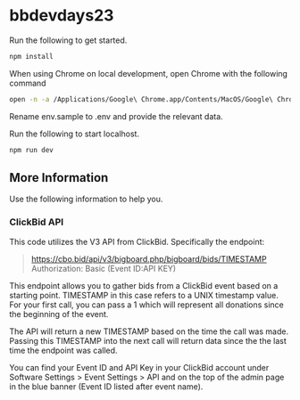 # bbdevdays23

Run the following to get started.

```sh
npm install
```

When using Chrome on local development, open Chrome with the following command

```sh
open -n -a /Applications/Google\ Chrome.app/Contents/MacOS/Google\ Chrome --args --user-data-dir="/tmp/chrome_dev_test" --disable-web-security
```

Rename env.sample to .env and provide the relevant data.

Run the following to start localhost.

```sh
npm run dev
```

## More Information

Use the following information to help you.

### ClickBid API

This code utilizes the V3 API from ClickBid. Specifically the endpoint:

> https://cbo.bid/api/v3/bigboard.php/bigboard/bids/TIMESTAMP
> Authorization: Basic (Event ID:API KEY)

This endpoint allows you to gather bids from a ClickBid event based on a starting point. TIMESTAMP in this case refers to a UNIX timestamp value. For your first call, you can pass a 1 which will represent all donations since the beginning of the event.

The API will return a new TIMESTAMP based on the time the call was made. Passing this TIMESTAMP into the next call will return data since the the last time the endpoint was called.

You can find your Event ID and API Key in your ClickBid account under Software Settings > Event Settings > API and on the top of the admin page in the blue banner (Event ID listed after event name).
